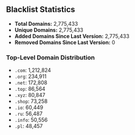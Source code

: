 ## Blacklist Statistics

- **Total Domains:** 2,775,433
- **Unique Domains:** 2,775,433
- **Added Domains Since Last Version:** 2,775,433
- **Removed Domains Since Last Version:** 0

### Top-Level Domain Distribution

-  `.com`: 1,212,824
-  `.org`: 234,911
-  `.net`: 172,808
-  `.top`: 86,564
-  `.xyz`: 80,847
-  `.shop`: 73,258
-  `.io`: 60,449
-  `.ru`: 56,487
-  `.info`: 50,556
-  `.pl`: 48,457
